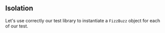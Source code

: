 ## Isolation

Let's use correctly our test library to instantiate a `FizzBuzz` object for each of our test.

